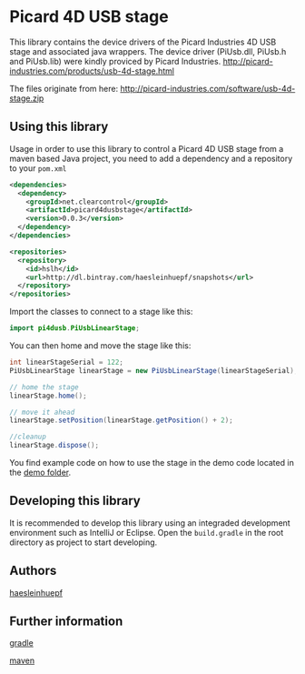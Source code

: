 Picard 4D USB stage
==

This library contains the device drivers of the Picard Industries 4D USB stage and
associated java wrappers. The device driver (PiUsb.dll, PiUsb.h and PiUsb.lib) were
kindly proviced by Picard Industries. 
http://picard-industries.com/products/usb-4d-stage.html

The files originate from here:
http://picard-industries.com/software/usb-4d-stage.zip 

Using this library
---

Usage in order to use this library to control a Picard 4D USB stage from a maven based Java project, you need to add a dependency and a repository to your `pom.xml`

```xml
<dependencies>
  <dependency>
    <groupId>net.clearcontrol</groupId>
    <artifactId>picard4dusbstage</artifactId>
    <version>0.0.3</version>
  </dependency>
</dependencies>

<repositories>
  <repository>
    <id>hslh</id>
    <url>http://dl.bintray.com/haesleinhuepf/snapshots</url>
  </repository>
</repositories>
```

Import the classes to connect to a stage like this:
```Java
import pi4dusb.PiUsbLinearStage;
```

You can then home and move the stage like this:
```java
int linearStageSerial = 122;
PiUsbLinearStage linearStage = new PiUsbLinearStage(linearStageSerial);

// home the stage
linearStage.home();

// move it ahead
linearStage.setPosition(linearStage.getPosition() + 2);

//cleanup
linearStage.dispose();
```

You find example code on how to use the stage in the demo code located in the 
[demo folder](http://github.com/clearcontrol/picard4dusbstage/src/main/resources/pi4dusb/demo/PiStageDemo.java).


Developing this library
---

It is recommended to develop this library using an integraded development environment 
such as IntelliJ or Eclipse. Open the `build.gradle` in the root directory as project
to start developing. 

Authors
---

[haesleinhuepf](mailto:rhaase@mpi-cbg.de)

Further information
---

[gradle](https://gradle.org/)

[maven](https://maven.apache.org/) 


